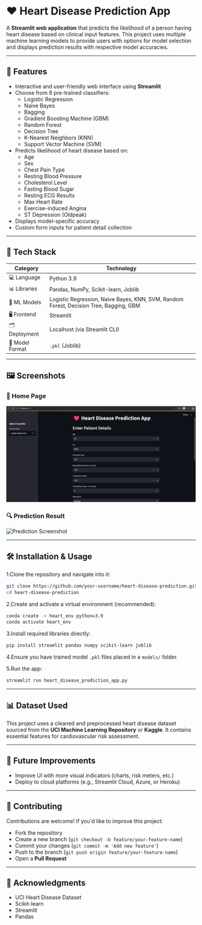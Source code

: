 # ❤️ Heart Disease Prediction App

A **Streamlit web application** that predicts the likelihood of a person having heart disease based on clinical input features. This project uses multiple machine learning models to provide users with options for model selection and displays prediction results with respective model accuracies.

---

## 🚀 Features

- Interactive and user-friendly web interface using **Streamlit**
- Choose from 8 pre-trained classifiers:
  - Logistic Regression
  - Naive Bayes
  - Bagging
  - Gradient Boosting Machine (GBM)
  - Random Forest
  - Decision Tree
  - K-Nearest Neighbors (KNN)
  - Support Vector Machine (SVM)
- Predicts likelihood of heart disease based on:
  - Age
  - Sex
  - Chest Pain Type
  - Resting Blood Pressure
  - Cholesterol Level
  - Fasting Blood Sugar
  - Resting ECG Results
  - Max Heart Rate
  - Exercise-induced Angina
  - ST Depression (Oldpeak)
- Displays model-specific accuracy
- Custom form inputs for patient detail collection

---

## 🧰 Tech Stack

| Category       | Technology                |
|----------------|---------------------------|
| 💻 Language     | Python 3.9                |
| 📊 Libraries    | Pandas, NumPy, Scikit-learn, Joblib |
| 🧠 ML Models    | Logistic Regression, Naive Bayes, KNN, SVM, Random Forest, Decision Tree, Bagging, GBM |
| 🖥️ Frontend     | Streamlit                |
| 🗂️ Deployment   | Localhost (via Streamlit CLI) |
| 📁 Model Format | `.pkl` (Joblib)          |

---

## 🖼️ Screenshots

### 🧾 Home Page

![Home Screenshot](https://github.com/AyushMane1229/heart-disease-prediction/blob/eeb0690e7b91373710176137a166b2cfcbc020f4/Screenshot1.png)

### 🔍 Prediction Result

![Prediction Screenshot](screenshots/screenshot2.png)

---

## 🛠️ Installation & Usage

1.Clone the repository and navigate into it:

```bash
git clone https://github.com/your-username/heart-disease-prediction.git
cd heart-disease-prediction
```

2.Create and activate a virtual environment (recommended):

```bash
conda create -n heart_env python=3.9
conda activate heart_env
```

3.Install required libraries directly:

```bash
pip install streamlit pandas numpy scikit-learn joblib
```

4.Ensure you have trained model `.pkl` files placed in a `models/` folder.

5.Run the app:

```bash
streamlit run heart_disease_prediction_app.py
```

---

## 📊 Dataset Used

This project uses a cleaned and preprocessed heart disease dataset sourced from the **UCI Machine Learning Repository** or **Kaggle**. It contains essential features for cardiovascular risk assessment.

---

## 🚧 Future Improvements

- Improve UI with more visual indicators (charts, risk meters, etc.)
- Deploy to cloud platforms (e.g., Streamlit Cloud, Azure, or Heroku)

---

## 🤝 Contributing

Contributions are welcome! If you'd like to improve this project:

- Fork the repository  
- Create a new branch (`git checkout -b feature/your-feature-name`)  
- Commit your changes (`git commit -m 'Add new feature'`)  
- Push to the branch (`git push origin feature/your-feature-name`)  
- Open a **Pull Request**

---

## 🙌 Acknowledgments

- UCI Heart Disease Dataset  
- Scikit-learn  
- Streamlit  
- Pandas
